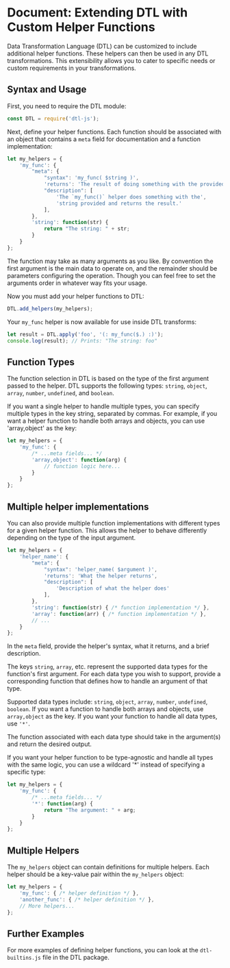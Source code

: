 # Document: Extending DTL with Custom Helper Functions

Data Transformation Language (DTL) can be customized to include additional
helper functions. These helpers can then be used in any DTL transformations.
This extensibility allows you to cater to specific needs or custom requirements
in your transformations.

## Syntax and Usage

First, you need to require the DTL module:

```javascript
const DTL = require('dtl-js');
```

Next, define your helper functions. Each function should be associated with an
object that contains a `meta` field for documentation and a function
implementation:

```javascript
let my_helpers = {
    'my_func': {
        "meta": {
            "syntax": 'my_func( $string )',
            'returns': 'The result of doing something with the provided `$string`',
            "description": [
                'The `my_func()` helper does something with the',
                'string provided and returns the result.'
            ],
        },
        'string': function(str) {
            return "The string: " + str;
        }
    }
};
```

The function may take as many arguments as you like. By convention the first
argument is the main data to operate on, and the remainder should be parameters
configuring the operation. Though you can feel free to set the arguments order
in whatever way fits your usage.

Now you must add your helper functions to DTL:

```javascript
DTL.add_helpers(my_helpers);
```

Your `my_func` helper is now available for use inside DTL transforms:

```javascript
let result = DTL.apply('foo', '(: my_func($.) :)');
console.log(result); // Prints: "The string: foo"
```

## Function Types

The function selection in DTL is based on the type of the first argument passed
to the helper. DTL supports the following types: `string`, `object`, `array`,
`number`, `undefined`, and `boolean`. 

If you want a single helper to handle multiple types, you can specify multiple
types in the key string, separated by commas. For example, if you want a helper
function to handle both arrays and objects, you can use 'array,object' as the
key:

```javascript
let my_helpers = {
    'my_func': {
        /* ...meta fields... */
        'array,object': function(arg) {
            // function logic here...
        }
    }
};
```

## Multiple helper implementations

You can also provide multiple function implementations with different types for
a given helper function. This allows the helper to behave differently depending
on the type of the input argument.

```javascript
let my_helpers = {
    'helper_name': {
        "meta": {
            "syntax": 'helper_name( $argument )',
            'returns': 'What the helper returns',
            "description": [
                'Description of what the helper does'
            ],
        },
        'string': function(str) { /* function implementation */ },
        'array': function(arr) { /* function implementation */ },
        // ...
    }
};
```

In the `meta` field, provide the helper's syntax, what it returns, and a brief description.

The keys `string`, `array`, etc. represent the supported data types for the
function's first argument. For each data type you wish to support, provide a
corresponding function that defines how to handle an argument of that type.

Supported data types include: `string`, `object`, `array`, `number`,
`undefined`, `boolean`. If you want a function to handle both arrays and
objects, use `array,object` as the key. If you want your function to handle all
data types, use `'*'`.

The function associated with each data type should take in the argument(s) and
return the desired output.

If you want your helper function to be type-agnostic and handle all types with
the same logic, you can use a wildcard '*' instead of specifying a specific
type:


```javascript
let my_helpers = {
    'my_func': {
        /* ...meta fields... */
        '*': function(arg) {
            return "The argument: " + arg;
        }
    }
};
```

## Multiple Helpers

The `my_helpers` object can contain definitions for multiple helpers. Each
helper should be a key-value pair within the `my_helpers` object:

```javascript
let my_helpers = {
    'my_func': { /* helper definition */ },
    'another_func': { /* helper definition */ },
    // More helpers...
};
```

## Further Examples

For more examples of defining helper functions, you can look at the
`dtl-builtins.js` file in the DTL package.
